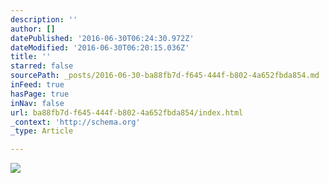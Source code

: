 ```yaml
---
description: ''
author: []
datePublished: '2016-06-30T06:24:30.972Z'
dateModified: '2016-06-30T06:20:15.036Z'
title: ''
starred: false
sourcePath: _posts/2016-06-30-ba88fb7d-f645-444f-b802-4a652fbda854.md
inFeed: true
hasPage: true
inNav: false
url: ba88fb7d-f645-444f-b802-4a652fbda854/index.html
_context: 'http://schema.org'
_type: Article

---
```

![](https://the-grid-user-content.s3-us-west-2.amazonaws.com/a91f54f1-4104-4104-96cd-71f8cad7a23b.jpg)